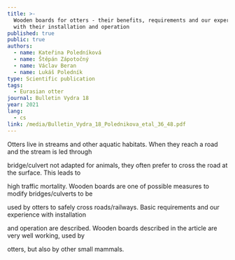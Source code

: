 ```yaml
---
title: >-
  Wooden boards for otters - their benefits, requirements and our experience
  with their installation and operation
published: true
public: true
authors:
  - name: Kateřina Poledníková
  - name: Štěpán Zápotočný
  - name: Václav Beran
  - name: Lukáš Poledník
type: Scientific publication
tags:
  - Eurasian otter
journal: Bulletin Vydra 18
year: 2021
lang:
  - cs
link: /media/Bulletin_Vydra_18_Polednikova_etal_36_48.pdf
---
```

Otters live in streams and other aquatic habitats. When they reach a road and the stream is led through 

bridge/culvert not adapted for animals, they often prefer to cross the road at the surface. This leads to 

high traffic mortality. Wooden boards are one of possible measures to modify bridges/culverts to be 

used by otters to safely cross roads/railways. Basic requirements and our experience with installation 

and operation are described. Wooden boards described in the article are very well working, used by 

otters, but also by other small mammals.
